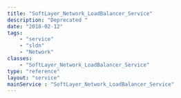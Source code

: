 ```yaml
---
title: "SoftLayer_Network_LoadBalancer_Service"
description: "Deprecated "
date: "2018-02-12"
tags:
    - "service"
    - "sldn"
    - "Network"
classes:
    - "SoftLayer_Network_LoadBalancer_Service"
type: "reference"
layout: "service"
mainService : "SoftLayer_Network_LoadBalancer_Service"
---
```

